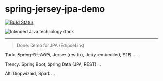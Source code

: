 # spring-jersey-jpa-demo

[![Build Status](https://travis-ci.org/sprint4us/spring-jersey-jpa-demo.svg?branch=master)](https://github.com/sprint4us/spring-jersey-jpa-demo)

![Intended Java technology stack](http://ibin.co/3EZ7vQAYb8cT.png)

---

>Done: Demo for JPA (EclipseLink)

Todo: ~~Spring (DI, AOP)~~, Jersey (restful), Jetty (embedded, E2E) ...

Trendy: Spring Boot, Spring Data (JPA, REST) ...

Alt: Dropwizard, Spark ...
